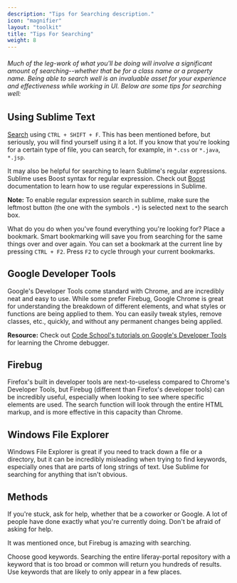 ```yaml
---
description: "Tips for Searching description."
icon: "magnifier"
layout: "toolkit"
title: "Tips For Searching"
weight: 8
---
```


###### Much of the leg-work of what you'll be doing will involve a significant amount of searching--whether that be for a class name or a property name. Being able to search well is an invaluable asset for your experience and effectiveness while working in UI. Below are some tips for searching well:

<article id="sublimeText">

## Using Sublime Text

[Search](http://sublime-text-unofficial-documentation.readthedocs.org/en/latest/search_and_replace/search_and_replace_files.html) using `CTRL + SHIFT + F`. This has been mentioned before, but seriously, you will find yourself using it a lot. If you know that you're looking for a certain type of file, you can search, for example, in `*.css` or `*.java`, `*.jsp`.

It may also be helpful for searching to learn Sublime's regular expressions. Sublime uses Boost syntax for regular expression. Check out [Boost](http://www.boost.org/doc/libs/1_47_0/libs/regex/doc/html/boost_regex/syntax/perl_syntax.html) documentation to learn how to use regular experessions in Sublime.

**Note:** To enable regular expression search in sublime, make sure the leftmost button (the one with the symbols `.*`) is selected next to the search box.

What do you do when you've found everything you're looking for? Place a bookmark. Smart bookmarking will save you from searching for the same things over and over again. You can set a bookmark at the current line by pressing `CTRL + F2`. Press `F2` to cycle through your current bookmarks.

</article>

<article id="DevTools">

## Google Developer Tools

Google's Developer Tools come standard with Chrome, and are incredibly neat and easy to use. While some prefer Firebug, Google Chrome is great for understanding the breakdown of different elements, and what styles or functions are being applied to them. You can easily tweak styles, remove classes, etc., quickly, and without any permanent changes being applied.

**Resource:** Check out [Code School's tutorials on Google's Developer Tools](http://discover-devtools.codeschool.com/) for learning the Chrome debugger.

</article>

[//]: # (Do I even include this section? Firefox seems to ship with Firebug built in...or at least the szearch function. Also, seems like Chrome's search function has improved greatly)

<article id="firebug">

## Firebug

Firefox's built in developer tools are next-to-useless compared to Chrome's Developer Tools, but Firebug (different than Firefox's developer tools) can be incredibly useful, especially when looking to see where specific elements are used. The search function will look through the entire HTML markup, and is more effective in this capacity than Chrome.

</article>

<article id="fileExplorer">

## Windows File Explorer

Windows File Explorer is great if you need to track down a file or a directory, but it can be incredibly misleading when trying to find keywords, especially ones that are parts of long strings of text. Use Sublime for searching for anything that isn't obvious.

</article>

<article id="methods">

## Methods

If you're stuck, ask for help, whether that be a coworker or Google. A lot of people have done exactly what you're currently doing. Don't be afraid of asking for help.

It was mentioned once, but Firebug is amazing with searching.

Choose good keywords. Searching the entire liferay-portal repository with a keyword that is too broad or common will return you hundreds of results. Use keywords that are likely to only appear in a few places.

</article>